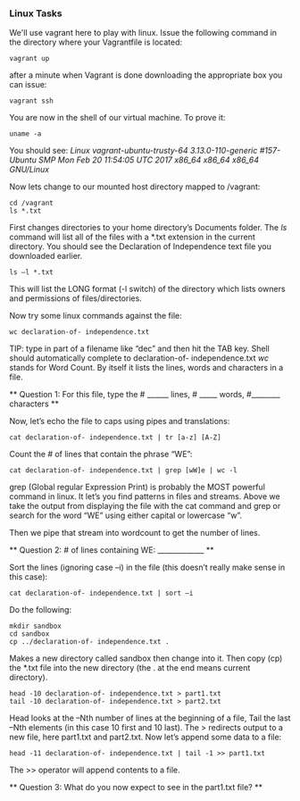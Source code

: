 ### Linux Tasks

We'll use vagrant here to play with linux.  Issue the following command in the directory where your Vagrantfile is located:

```
vagrant up
```

after a minute when Vagrant is done downloading the appropriate box you can issue:

```
vagrant ssh
```

You are now in the shell of our virtual machine.  To prove it:
```
uname -a
```

You should see:  *Linux vagrant-ubuntu-trusty-64 3.13.0-110-generic \#157-Ubuntu SMP Mon Feb 20 11:54:05 UTC 2017 x86_64 x86_64 x86_64 GNU/Linux*


Now lets change to our mounted host directory mapped to /vagrant:

```
cd /vagrant
ls *.txt
```

First changes directories to your home directory’s Documents folder. The *ls* command will list all of the files with a \*.txt extension in the current directory. You should see the Declaration of Independence text file you downloaded earlier.

```
ls –l *.txt
```

This will list the LONG format (-l switch) of the directory which lists owners and permissions of files/directories.

Now try some linux commands against the file:

```
wc declaration-of- independence.txt
```

TIP: type in part of a filename like “dec” and then hit the TAB key. Shell should automatically complete to declaration-of- independence.txt *wc* stands for Word Count. By itself it lists the lines, words and characters in a file.

** Question 1: For this file, type the # ______ lines, # _____ words, #________ characters **

Now, let’s echo the file to caps using pipes and translations:

```
cat declaration-of- independence.txt | tr [a-z] [A-Z]
```

Count the # of lines that contain the phrase “WE”:

```
cat declaration-of- independence.txt | grep [wW]e | wc -l
```

grep (Global regular Expression Print) is probably the MOST powerful command in linux. It let’s you find patterns in files and streams. Above we take the output from displaying the file with the cat command and grep or search for the word “WE” using either capital or lowercase “w”.

Then we pipe that stream into wordcount to get the number of lines.

** Question 2: # of lines containing WE: _____________ **

Sort the lines (ignoring case –i) in the file (this doesn’t really make sense in this case):

```
cat declaration-of- independence.txt | sort –i
```

Do the following:

```
mkdir sandbox
cd sandbox
cp ../declaration-of- independence.txt .
```

Makes a new directory called sandbox then change into it. Then copy (cp) the \*.txt file into the new directory (the . at the end means current directory).

```
head -10 declaration-of- independence.txt > part1.txt
tail -10 declaration-of- independence.txt > part2.txt
```

Head looks at the –Nth number of lines at the beginning of a file, Tail the last –Nth elements (in this case 10 first and 10 last). The > redirects output to a new file, here part1.txt and part2.txt. Now let’s append some data to a file:

```
head -11 declaration-of- independence.txt | tail -1 >> part1.txt
```

The >> operator will append contents to a file.

** Question 3: What do you now expect to see in the part1.txt file? **
